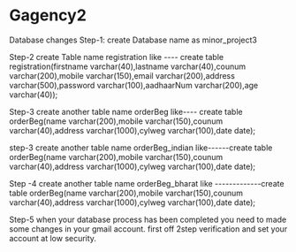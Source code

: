 # Gagency2
Database changes Step-1: create Database name as minor_project3

Step-2 create Table name registration like ---- create table registration(firstname varchar(40),lastname varchar(40),counum varchar(200),mobile varchar(150),email varchar(200),address varchar(500),password varchar(100),aadhaarNum varchar(200),age varchar(40));

Step-3 create another table name orderBeg like---- create table orderBeg(name varchar(200),mobile varchar(150),counum varchar(40),address varchar(1000),cylweg varchar(100),date date);

step-3 create another table name orderBeg_indian like------create table orderBeg(name varchar(200),mobile varchar(150),counum varchar(40),address varchar(1000),cylweg varchar(100),date date);

Step -4 create another table name orderBeg_bharat like -------------create table orderBeg(name varchar(200),mobile varchar(150),counum varchar(40),address varchar(1000),cylweg varchar(100),date date);

Step-5 when your database process has been completed you need to made some changes in your gmail account. first off 2step verification and set your account at low security.
